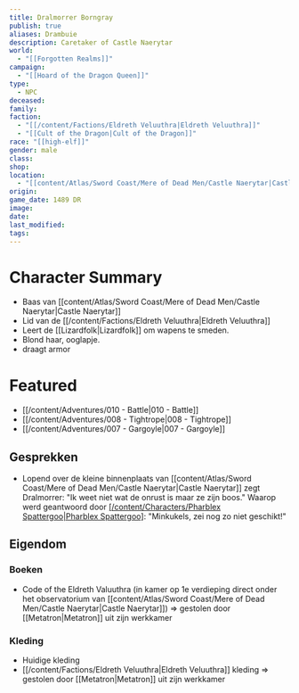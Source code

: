 ```yaml
---
title: Dralmorrer Borngray
publish: true
aliases: Drambuie
description: Caretaker of Castle Naerytar
world:
  - "[[Forgotten Realms]]"
campaign:
  - "[[Hoard of the Dragon Queen]]"
type:
  - NPC
deceased: 
family: 
faction:
  - "[[/content/Factions/Eldreth Veluuthra|Eldreth Veluuthra]]"
  - "[[Cult of the Dragon|Cult of the Dragon]]"
race: "[[high-elf]]"
gender: male
class: 
shop: 
location:
  - "[[content/Atlas/Sword Coast/Mere of Dead Men/Castle Naerytar|Castle Naerytar]]"
origin: 
game_date: 1489 DR
image: 
date: 
last_modified: 
tags: 
---
```

# Character Summary
- Baas van [[content/Atlas/Sword Coast/Mere of Dead Men/Castle Naerytar|Castle Naerytar]]
- Lid van de [[/content/Factions/Eldreth Veluuthra|Eldreth Veluuthra]]
- Leert de [[Lizardfolk|Lizardfolk]] om wapens te smeden.
- Blond haar, ooglapje.
- draagt armor
# Featured
- [[/content/Adventures/010 - Battle|010 - Battle]]
- [[/content/Adventures/008 - Tightrope|008 - Tightrope]]
- [[/content/Adventures/007 - Gargoyle|007 - Gargoyle]]

## Gesprekken
* Lopend over de kleine binnenplaats van [[content/Atlas/Sword Coast/Mere of Dead Men/Castle Naerytar|Castle Naerytar]] zegt Dralmorrer: 
  "Ik weet niet wat de onrust is maar ze zijn boos." 
  Waarop werd geantwoord door [[/content/Characters/Pharblex Spattergoo|Pharblex Spattergoo]](?): 
  "Minkukels, zei nog zo niet geschikt!"

## Eigendom
### Boeken
- Code of the Eldreth Valuuthra (in kamer op 1e verdieping direct onder het observatorium van [[content/Atlas/Sword Coast/Mere of Dead Men/Castle Naerytar|Castle Naerytar]]) => gestolen door [[Metatron|Metatron]] uit zijn werkkamer
### Kleding 
- Huidige kleding
- [[/content/Factions/Eldreth Veluuthra|Eldreth Veluuthra]] kleding => gestolen door [[Metatron|Metatron]] uit zijn werkkamer

